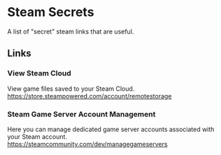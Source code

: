 # Steam Secrets
A list of "secret" steam links that are useful.



## Links

### View Steam Cloud
View game files saved to your Steam Cloud.
https://store.steampowered.com/account/remotestorage

### Steam Game Server Account Management
Here you can manage dedicated game server accounts associated with your Steam account.
https://steamcommunity.com/dev/managegameservers

